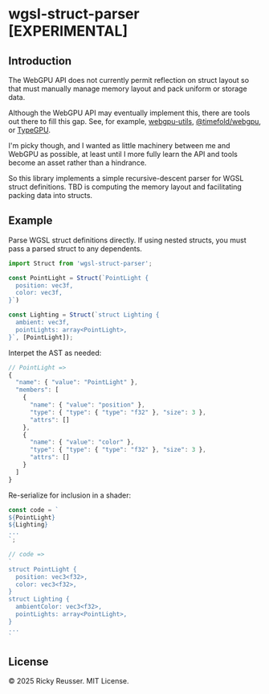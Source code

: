 # wgsl-struct-parser [EXPERIMENTAL]

## Introduction

The WebGPU API does not currently permit reflection on struct layout so that must manually manage memory layout and pack uniform or storage data.

Although the WebGPU API may eventually implement this, there are tools out there to fill this gap. See, for example, [webgpu-utils](https://github.com/greggman/webgpu-utils), [@timefold/webgpu](https://www.npmjs.com/package/@timefold/webgpu), or [TypeGPU](https://docs.swmansion.com/TypeGPU/).

I'm picky though, and I wanted as little machinery between me and WebGPU as possible, at least until I more fully learn the API and tools become an asset rather than a hindrance.

So this library implements a simple recursive-descent parser for WGSL struct definitions. TBD is computing the memory layout and facilitating packing data into structs.

## Example

Parse WGSL struct definitions directly. If using nested structs, you must pass a parsed struct to any dependents.

```js
import Struct from 'wgsl-struct-parser';

const PointLight = Struct(`PointLight {
  position: vec3f,
  color: vec3f,
}`)

const Lighting = Struct(`struct Lighting {
  ambient: vec3f,
  pointLights: array<PointLight>,
}`, [PointLight]);
```

Interpet the AST as needed:

```js
// PointLight =>
{
  "name": { "value": "PointLight" },
  "members": [
    {
      "name": { "value": "position" },
      "type": { "type": { "type": "f32" }, "size": 3 },
      "attrs": []
    },
    {
      "name": { "value": "color" },
      "type": { "type": { "type": "f32" }, "size": 3 },
      "attrs": []
    }
  ]
}
```

Re-serialize for inclusion in a shader:

```js
const code = `
${PointLight}
${Lighting}
...
`;

// code =>
`
struct PointLight {
  position: vec3<f32>,
  color: vec3<f32>,
}
struct Lighting {
  ambientColor: vec3<f32>,
  pointLights: array<PointLight>,
}
...
`
```

## License

&copy; 2025 Ricky Reusser. MIT License.

